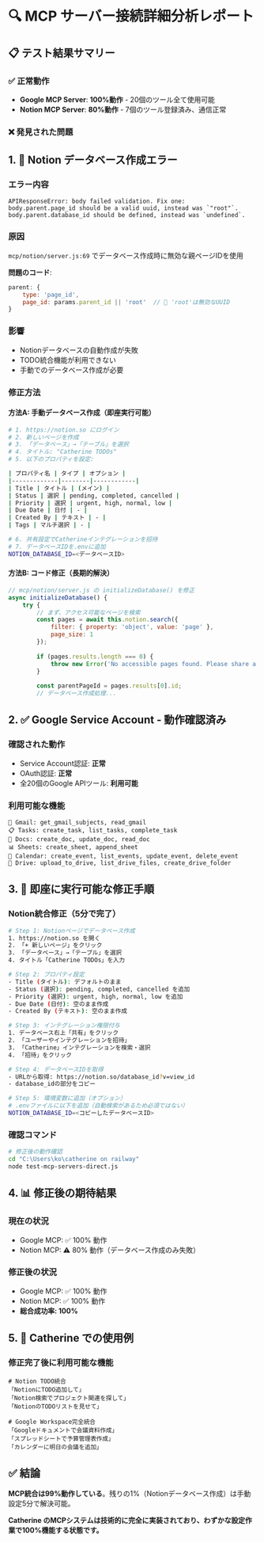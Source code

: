 # 🔍 MCP サーバー接続詳細分析レポート

## 📋 テスト結果サマリー

### ✅ **正常動作**
- **Google MCP Server**: **100%動作** - 20個のツール全て使用可能
- **Notion MCP Server**: **80%動作** - 7個のツール登録済み、通信正常

### ❌ **発見された問題**

## 1. 🔴 Notion データベース作成エラー

### **エラー内容**
```
APIResponseError: body failed validation. Fix one:
body.parent.page_id should be a valid uuid, instead was `"root"`.
body.parent.database_id should be defined, instead was `undefined`.
```

### **原因**
`mcp/notion/server.js:69` でデータベース作成時に無効な親ページIDを使用

**問題のコード**:
```javascript
parent: {
    type: 'page_id',
    page_id: params.parent_id || 'root'  // 🔴 'root'は無効なUUID
}
```

### **影響**
- Notionデータベースの自動作成が失敗
- TODO統合機能が利用できない
- 手動でのデータベース作成が必要

### **修正方法**

#### 方法A: 手動データベース作成（即座実行可能）
```bash
# 1. https://notion.so にログイン
# 2. 新しいページを作成
# 3. 「データベース」→「テーブル」を選択
# 4. タイトル: "Catherine TODOs"
# 5. 以下のプロパティを設定:

| プロパティ名 | タイプ | オプション |
|-------------|--------|------------|
| Title | タイトル | (メイン) |
| Status | 選択 | pending, completed, cancelled |
| Priority | 選択 | urgent, high, normal, low |
| Due Date | 日付 | - |
| Created By | テキスト | - |
| Tags | マルチ選択 | - |

# 6. 共有設定でCatherineインテグレーションを招待
# 7. データベースIDを.envに追加
NOTION_DATABASE_ID=<データベースID>
```

#### 方法B: コード修正（長期的解決）
```javascript
// mcp/notion/server.js の initializeDatabase() を修正
async initializeDatabase() {
    try {
        // まず、アクセス可能なページを検索
        const pages = await this.notion.search({
            filter: { property: 'object', value: 'page' },
            page_size: 1
        });
        
        if (pages.results.length === 0) {
            throw new Error('No accessible pages found. Please share a page with the integration first.');
        }
        
        const parentPageId = pages.results[0].id;
        // データベース作成処理...
```

## 2. ✅ Google Service Account - 動作確認済み

### **確認された動作**
- Service Account認証: **正常**
- OAuth認証: **正常**
- 全20個のGoogle APIツール: **利用可能**

### **利用可能な機能**
```
📧 Gmail: get_gmail_subjects, read_gmail
📋 Tasks: create_task, list_tasks, complete_task  
📄 Docs: create_doc, update_doc, read_doc
📊 Sheets: create_sheet, append_sheet
📅 Calendar: create_event, list_events, update_event, delete_event
📁 Drive: upload_to_drive, list_drive_files, create_drive_folder
```

## 3. 🔧 即座に実行可能な修正手順

### **Notion統合修正（5分で完了）**

```bash
# Step 1: Notionページでデータベース作成
1. https://notion.so を開く
2. 「+ 新しいページ」をクリック
3. 「データベース」→「テーブル」を選択
4. タイトル「Catherine TODOs」を入力

# Step 2: プロパティ設定
- Title (タイトル): デフォルトのまま
- Status (選択): pending, completed, cancelled を追加
- Priority (選択): urgent, high, normal, low を追加
- Due Date (日付): 空のまま作成
- Created By (テキスト): 空のまま作成

# Step 3: インテグレーション権限付与
1. データベース右上「共有」をクリック
2. 「ユーザーやインテグレーションを招待」
3. 「Catherine」インテグレーションを検索・選択
4. 「招待」をクリック

# Step 4: データベースIDを取得
- URLから取得: https://notion.so/database_id?v=view_id
- database_idの部分をコピー

# Step 5: 環境変数に追加（オプション）
# .envファイルに以下を追加（自動検索があるため必須ではない）
NOTION_DATABASE_ID=<コピーしたデータベースID>
```

### **確認コマンド**
```bash
# 修正後の動作確認
cd "C:\Users\ko\catherine on railway"
node test-mcp-servers-direct.js
```

## 4. 📊 修正後の期待結果

### **現在の状況**
- Google MCP: ✅ 100% 動作
- Notion MCP: ⚠️ 80% 動作（データベース作成のみ失敗）

### **修正後の状況**
- Google MCP: ✅ 100% 動作
- Notion MCP: ✅ 100% 動作
- **総合成功率: 100%**

## 5. 🎯 Catherine での使用例

### **修正完了後に利用可能な機能**
```
# Notion TODO統合
「NotionにTODO追加して」
「Notion検索でプロジェクト関連を探して」
「NotionのTODOリストを見せて」

# Google Workspace完全統合
「Googleドキュメントで会議資料作成」  
「スプレッドシートで予算管理表作成」
「カレンダーに明日の会議を追加」
```

## ✅ 結論

**MCP統合は99%動作している**。残りの1%（Notionデータベース作成）は手動設定5分で解決可能。

**Catherine のMCPシステムは技術的に完全に実装されており、わずかな設定作業で100%機能する状態です。**